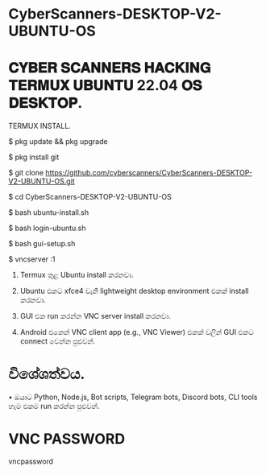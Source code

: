 # CyberScanners-DESKTOP-V2-UBUNTU-OS

# 𝐂𝐘𝐁𝐄𝐑 𝐒𝐂𝐀𝐍𝐍𝐄𝐑𝐒 𝐇𝐀𝐂𝐊𝐈𝐍𝐆 𝐓𝐄𝐑𝐌𝐔𝐗 𝐔𝐁𝐔𝐍𝐓𝐔 22.04 𝐎𝐒 𝐃𝐄𝐒𝐊𝐓𝐎𝐏.

TERMUX INSTALL.

$ pkg update && pkg upgrade

$ pkg install git

$ git clone https://github.com/cyberscanners/CyberScanners-DESKTOP-V2-UBUNTU-OS.git

$ cd CyberScanners-DESKTOP-V2-UBUNTU-OS

$ bash ubuntu-install.sh

$ bash login-ubuntu.sh

$ bash gui-setup.sh

$ vncserver :1

1. Termux තුළ Ubuntu install කරනවා.


2. Ubuntu එකට xfce4 වැනි lightweight desktop environment එකක් install කරනවා.


3. GUI එක run කරන්න VNC server install කරනවා.


4. Android එකෙන් VNC client app (e.g., VNC Viewer) එකක් වලින් GUI එකට connect වෙන්න පුළුවන්.


# විශේශත්වය.

• ඔයාට Python, Node.js, Bot scripts, Telegram bots, Discord bots, CLI tools හැම එකම run කරන්න පුළුවන්.

# VNC PASSWORD

vncpassword


